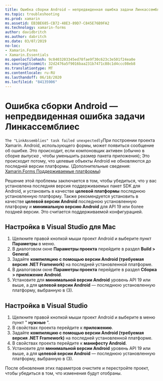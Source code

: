 ```yaml
---
title: Ошибка сборки Android — непредвиденная ошибка задачи Линкассемблиес
ms.topic: troubleshooting
ms.prod: xamarin
ms.assetid: EB3BE685-CB72-48E3-89D7-C845E76B9FA2
ms.technology: xamarin-forms
author: davidbritch
ms.author: dabritch
ms.date: 03/07/2019
no-loc:
- Xamarin.Forms
- Xamarin.Essentials
ms.openlocfilehash: 9c0403203345ed78fae9f30c623c3e501f24ea0e
ms.sourcegitcommit: 32d2476a5f9016baa231b7471c88c1d4ccc08eb8
ms.translationtype: MT
ms.contentlocale: ru-RU
ms.lasthandoff: 06/18/2020
ms.locfileid: "84135906"
---
```

# <a name="android-build-error--the-linkassemblies-task-failed-unexpectedly"></a>Ошибка сборки Android — непредвиденная ошибка задачи Линкассемблиес

`The "LinkAssemblies" task failed unexpectedly`При построении проекта Xamarin. Android, использующего формы, может появиться сообщение об ошибке. Это происходит, если компоновщик активен (обычно в сборке *выпуска* , чтобы уменьшить размер пакета приложения); Это происходит потому, что целевые объекты Android не обновляются до последней версии платформы. (Дополнительные сведения: [ Xamarin.Forms Поддерживаемые платформы](~/get-started/supported-platforms.md#android-platform-support))

Решение этой проблемы заключается в том, чтобы убедиться, что у вас установлена последняя версия поддерживаемых пакет SDK для Android, и установить в качестве **целевой платформы** последнюю установленную платформу. Также рекомендуется установить в качестве **целевой версии Android** последнюю установленную платформу и **минимальную версию Android** для API 19 или более поздней версии. Это считается поддерживаемой конфигурацией.

## <a name="setting-in-visual-studio-for-mac"></a>Настройка в Visual Studio для Mac

1. Щелкните правой кнопкой мыши проект Android и выберите пункт **Параметры** в меню.
2. В диалоговом окне **Параметры проекта** перейдите в раздел **Build > General**.
3. Задайте **компиляцию с помощью версии Android (требуемая версия .NET Framework)** на последней установленной платформе.
4. В диалоговом окне **Параметры проекта** перейдите в раздел **Сборка > приложение Android**.
5. Установите для **минимальной версии Android** уровень API 19 или выше, а для **целевой версии Android** — последнюю установленную платформу, выбранную в (3).

## <a name="setting-in-visual-studio"></a>Настройка в Visual Studio

1. Щелкните правой кнопкой мыши проект Android и выберите в меню пункт " **нужные** ".
2. В свойствах проекта перейдите к **приложению**.
3. Задайте **компиляцию с помощью версии Android (требуемая версия .NET Framework)** на последней установленной платформе.
4. В свойствах проекта перейдите к **манифесту Android**.
5. Установите для **минимальной версии Android** уровень API 19 или выше, а для **целевой версии Android** — последнюю установленную платформу, выбранную в (3).

После обновления этих параметров очистите и перестройте проект, чтобы убедиться в том, что изменения будут отобраны.
